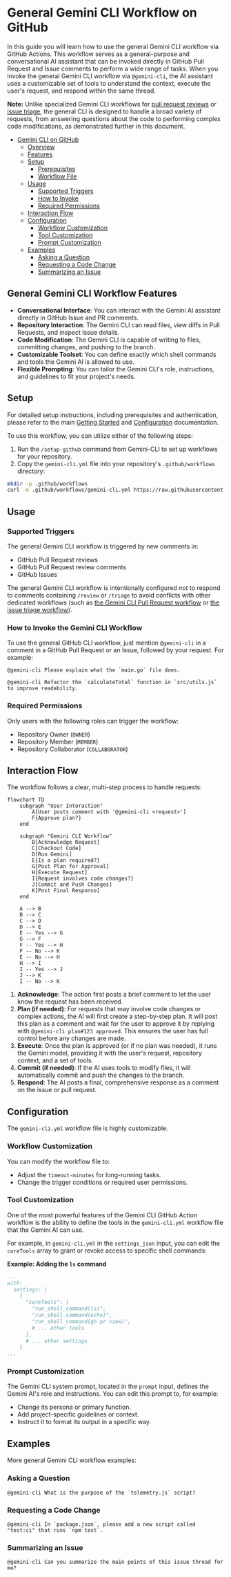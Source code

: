 # General Gemini CLI Workflow on GitHub

In this guide you will learn how to use the general Gemini CLI workflow via GitHub Actions. This workflow serves as a general-purpose and conversational AI assistant that can be invoked directly in GitHub Pull Request and Issue comments to perform a wide range of tasks. When you invoke the general Gemini CLI workflow via `@gemini-cli`, the AI assistant uses a customizable set of tools to understand the context, execute the user's request, and respond within the same thread.

**Note:** Unlike specialized Gemini CLI workflows for [pull request reviews](../pr-review) or [issue triage](../issue-triage), the general CLI is designed to handle a broad variety of requests, from answering questions about the code to performing complex code modifications, as demonstrated further in this document.

- [Gemini CLI on GitHub](#gemini-cli-on-github)
  - [Overview](#overview)
  - [Features](#features)
  - [Setup](#setup)
    - [Prerequisites](#prerequisites)
    - [Workflow File](#workflow-file)
  - [Usage](#usage)
    - [Supported Triggers](#supported-triggers)
    - [How to Invoke](#how-to-invoke)
    - [Required Permissions](#required-permissions)
  - [Interaction Flow](#interaction-flow)
  - [Configuration](#configuration)
    - [Workflow Customization](#workflow-customization)
    - [Tool Customization](#tool-customization)
    - [Prompt Customization](#prompt-customization)
  - [Examples](#examples)
    - [Asking a Question](#asking-a-question)
    - [Requesting a Code Change](#requesting-a-code-change)
    - [Summarizing an Issue](#summarizing-an-issue)

## General Gemini CLI Workflow Features

- **Conversational Interface**: You can interact with the Gemini AI assistant directly in GitHub Issue and PR comments.
- **Repository Interaction**: The Gemini CLI can read files, view diffs in Pull Requests, and inspect Issue details.
- **Code Modification**: The Gemini CLI is capable of writing to files, committing changes, and pushing to the branch.
- **Customizable Toolset**: You can define exactly which shell commands and tools the Gemini AI is allowed to use.
- **Flexible Prompting**: You can tailor the Gemini CLI's role, instructions, and guidelines to fit your project's needs.

## Setup

For detailed setup instructions, including prerequisites and authentication, please refer to the main [Getting Started](../../README.md#getting-started) and [Configuration](../../README.md#configuration) documentation.

To use this workflow, you can utilize either of the following steps:
1. Run the `/setup-github` command from Gemini-CLI to set up workflows for your repository.
1. Copy the `gemini-cli.yml` file into your repository's `.github/workflows` directory:

```bash
mkdir -p .github/workflows
curl -o .github/workflows/gemini-cli.yml https://raw.githubusercontent.com/google-github-actions/run-gemini-cli/main/workflows/gemini-cli/gemini-cli.yml
```

## Usage

### Supported Triggers

The general Gemini CLI workflow is triggered by new comments in:

- GitHub Pull Request reviews
- GitHub Pull Request review comments
- GitHub Issues

The general Gemini CLI workflow is intentionally configured *not* to respond to comments containing `/review` or `/triage` to avoid conflicts with other dedicated workflows (such as [the Gemini CLI Pull Request workflow](../pr-review) or [the issue triage workflow](../issue-triage)).

### How to Invoke the Gemini CLI Workflow

To use the general GitHub CLI workflow, just mention `@gemini-cli` in a comment in a GitHub Pull Request or an Issue, followed by your request. For example:

```
@gemini-cli Please explain what the `main.go` file does.
```

```
@gemini-cli Refactor the `calculateTotal` function in `src/utils.js` to improve readability.
```

### Required Permissions

Only users with the following roles can trigger the workflow:

- Repository Owner (`OWNER`)
- Repository Member (`MEMBER`)
- Repository Collaborator (`COLLABORATOR`)

## Interaction Flow

The workflow follows a clear, multi-step process to handle requests:

```mermaid
flowchart TD
    subgraph "User Interaction"
        A[User posts comment with '@gemini-cli <request>']
        F{Approve plan?}
    end

    subgraph "Gemini CLI Workflow"
        B[Acknowledge Request]
        C[Checkout Code]
        D[Run Gemini]
        E{Is a plan required?}
        G[Post Plan for Approval]
        H[Execute Request]
        I{Request involves code changes?}
        J[Commit and Push Changes]
        K[Post Final Response]
    end

    A --> B
    B --> C
    C --> D
    D --> E
    E -- Yes --> G
    G --> F
    F -- Yes --> H
    F -- No --> K
    E -- No --> H
    H --> I
    I -- Yes --> J
    J --> K
    I -- No --> K
```

1.  **Acknowledge**: The action first posts a brief comment to let the user know the request has been received.
2.  **Plan (if needed)**: For requests that may involve code changes or complex actions, the AI will first create a step-by-step plan. It will post this plan as a comment and wait for the user to approve it by replying with `@gemini-cli plan#123 approved`. This ensures the user has full control before any changes are made.
3.  **Execute**: Once the plan is approved (or if no plan was needed), it runs the Gemini model, providing it with the user's request, repository context, and a set of tools.
4.  **Commit (if needed)**: If the AI uses tools to modify files, it will automatically commit and push the changes to the branch.
5.  **Respond**: The AI posts a final, comprehensive response as a comment on the issue or pull request.

## Configuration

The `gemini-cli.yml` workflow file is highly customizable.

### Workflow Customization

You can modify the workflow file to:

- Adjust the `timeout-minutes` for long-running tasks.
- Change the trigger conditions or required user permissions.

### Tool Customization

One of the most powerful features of the Gemini CLI GitHub Action workflow is the ability to define the tools in the `gemini-cli.yml` workflow file that the Gemini AI can use.

For example, in `gemini-cli.yml` in the `settings_json` input, you can edit the `coreTools` array to grant or revoke access to specific shell commands:

**Example: Adding the `ls` command**

```yaml
...
with:
  settings: |
    {
      "coreTools": [
        "run_shell_command(ls)",
        "run_shell_command(echo)",
        "run_shell_command(gh pr view)",
        # ... other tools
      ],
      # ... other settings
    }
...
```

### Prompt Customization

The Gemini CLI system prompt, located in the `prompt` input, defines the Gemini AI's role and instructions. You can edit this prompt to, for example:

- Change its persona or primary function.
- Add project-specific guidelines or context.
- Instruct it to format its output in a specific way.

## Examples

More general Gemini CLI workflow examples:

### Asking a Question

```
@gemini-cli What is the purpose of the `telemetry.js` script?
```

### Requesting a Code Change

```
@gemini-cli In `package.json`, please add a new script called "test:ci" that runs `npm test`.
```

### Summarizing an Issue

```
@gemini-cli Can you summarize the main points of this issue thread for me?
```

[Google AI Studio]: https://aistudio.google.com/apikey

